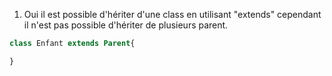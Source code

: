 1. Oui il est possible d'hériter d'une class en utilisant "extends" cependant il n'est pas possible d'hériter de plusieurs parent.
```php
class Enfant extends Parent{

}
````


